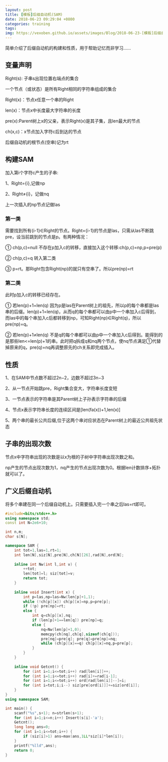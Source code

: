 ```yaml
---
layout: post
title: [模板]后缀自动机(SAM)
date: 2018-06-23 09:29:04 +0800
categories: training
tags: 
img: https://vexoben.github.io/assets/images/Blog/2018-06-23-[模板]后缀自动机(sam).JPG
---
```


简单介绍了后缀自动机的构建和性质，用于帮助记忆而非学习……

## **变量声明**

Right(s): 子串s出现位置右端点的集合

一个节点（或状态）是所有Right相同的字符串组成的集合

Right(x)：节点x任意一个串的Right

len(x)：节点x中长度最大字符串的长度

pre(x):Parent树上x的父亲，表示Right(x)是其子集，且len最大的节点

ch(x,c)：x节点加入字符c后到达的节点

后缀自动机的根节点(空串)记为rt

## **构建SAM**

加入第i个字符c产生的子串:

1、Right={i},记做np

2、Right≠{i}，记做nq

上一次插入的np节点记做las

### **第一类**

需要找到所有{i-1}∈Right的节点。Right={i-1}的节点是las，只需从las不断跳pre，设当前跳到的节点是p。有两种情况：

① ch(p,c)=null 不存在p加入c的转移，直接加入这个转移:ch(p,c)=np,p=pre(p)

② ch(p,c)=q 转入第二类

③ p=rt。那Right包含Right(np)的就只有空串了。所以pre(np)=rt


### **第二类**

此时p加入c的转移已经存在。

① 若len(p)+1=len(q) 因为p是las在Parent树上的祖先，所以p的每个串都是las串的后缀。len(p)+1=len(q)，从而q的每个串都可以由p中一个串加入c后得到，而las中的每个串加入c后都转移到np，可知Right(np)∈Right(q)，所以pre(np)=q。

② 若len(p)+1≠len(q) 不是q的每个串都可以由p中一个串加入c后得到。能得到的是那些len<=len(p)+1的串。此时把q拆成q和nq两个节点，使nq节点满足①代替掉原来的q，pre(q)=nq再调整原先的ch关系即完成插入。

## **性质**

1、在SAM中节点数不超过2n−2，边数不超过3n−3

2、从一节点开始跳pre，Right集合变大，字符串长度变短

3、一节点表示的字符串是其Parent树上子孙表示字符串的后缀

4、节点x表示字符串长度的连续区间是[len(fa(x))+1,len(x)]

5、两个串的最长公共后缀,位于这两个串对应状态在Parent树上的最近公共祖先状态

## **子串的出现次数**

节点x中字符串出现的次数是以x为根的子树中字符串出现次数之和。

np产生的节点出现次数为1，nq产生的节点出现次数为0。根据len计数排序+拓扑就可以了。

## **广义后缀自动机**

将多个串建在同一个后缀自动机上。只需要插入完一个串之后las=rt即可。

```cpp
#include<bits/stdc++.h>
using namespace std;
const int N=2e6+10;

int n,m;
char s[N];

namespace SAM {
	int tot=1,las=1,rt=1;
	int len[N],siz[N],pre[N],ch[N][26],rad[N],ord[N];
	
	inline int Nw(int l,int v) {
		++tot;
		len[tot]=l; siz[tot]=v;
		return tot;
	}
	
	inline void Insert(int x) {
		int p=las,np=las=Nw(len[p]+1,1);
		while (!ch[p][x]) ch[p][x]=np,p=pre[p];
		if (!p) pre[np]=rt;
		else {
			int q=ch[p][x],nq;
			if (len[p]+1==len[q]) pre[np]=q;
			else {
				nq=Nw(len[p]+1,0);
				memcpy(ch[nq],ch[q],sizeof(ch[q]));
				pre[nq]=pre[q]; pre[q]=pre[np]=nq;
				while (ch[p][x]==q) ch[p][x]=nq,p=pre[p];
			}
		}
	}
	
	inline void Getcnt() {
		for (int i=1;i<=tot;i++) rad[len[i]]++;
		for (int i=1;i<=tot;i++) rad[i]+=rad[i-1];
		for (int i=1;i<=tot;i++) ord[rad[len[i]]--]=i;
		for (int i=tot;i;i--) siz[pre[ord[i]]]+=siz[ord[i]];
	}
}
using namespace SAM;

int main() {
	scanf("%s",s+1); n=strlen(s+1);
	for (int i=1;i<=n;i++) Insert(s[i]-'a');
	Getcnt();
	long long ans=0;
	for (int i=1;i<=tot;i++) {
		if (siz[i]>1) ans=max(ans,1LL*siz[i]*len[i]);
	}
	printf("%lld",ans);
	return 0;
}
```
